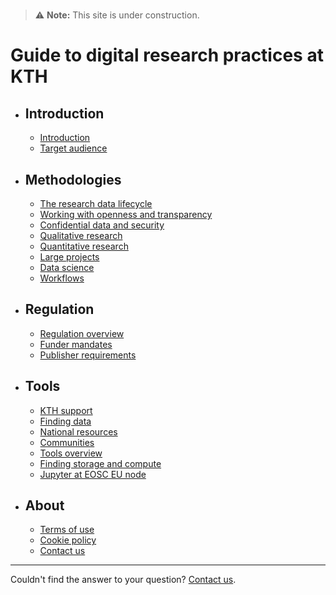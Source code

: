 # <!-- markdownlint-disable MD007 -->

> ⚠️ **Note:** This site is under construction.
# Guide to digital research practices at KTH

<div class="grid cards" markdown>

- ## Introduction
    - [Introduction](introduction/intro.md)
    - [Target audience](introduction/audience.md)

- ## Methodologies
    - [The research data lifecycle](methodologies/research-data-lifecycle.md)
    - [Working with openness and transparency](methodologies/openness.md)
    - [Confidential data and security](methodologies/confidential-data.md)
    - [Qualitative research](methodologies/qualitative-research.md)
    - [Quantitative research](methodologies/quantitative-research.md)
    - [Large projects](methodologies/large-projects.md)
    - [Data science](methodologies/data-science.md)
    - [Workflows](methodologies/workflows.md)

- ## Regulation
    - [Regulation overview](regulation/regulation.md)
    - [Funder mandates](regulation/funder-mandates.md)
    - [Publisher requirements](regulation/publisher-requirements.md)

- ## Tools
    - [KTH support](tools/kth-support.md)
    - [Finding data](tools/finding-data.md)
    - [National resources](tools/national.md)
    - [Communities](tools/communities.md)
    - [Tools overview](tools/tools.md)
    - [Finding storage and compute](tools/storage.md)
    - [Jupyter at EOSC EU node](get_started/EOSC_Jupyter.md)
- ## About
    - [Terms of use](terms.md)
    - [Cookie policy](cookie-policy.md)
    - [Contact us](https://www.kth.se/om/fakta)
</div>

---

Couldn't find the answer to your question? [Contact us](https://www.kth.se/om/fakta).
